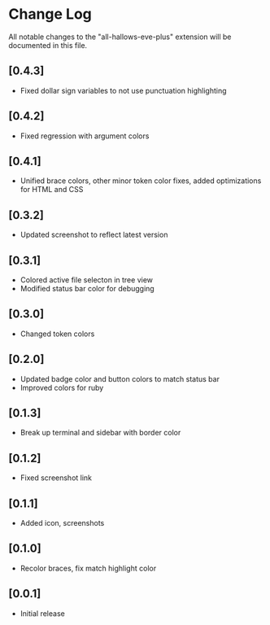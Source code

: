 # Change Log
All notable changes to the "all-hallows-eve-plus" extension will be documented in this file.

## [0.4.3]
- Fixed dollar sign variables to not use punctuation highlighting

## [0.4.2]
- Fixed regression with argument colors

## [0.4.1]
- Unified brace colors, other minor token color fixes, added optimizations for HTML and CSS

## [0.3.2]
- Updated screenshot to reflect latest version

## [0.3.1]
- Colored active file selecton in tree view
- Modified status bar color for debugging

## [0.3.0]
- Changed token colors

## [0.2.0]
- Updated badge color and button colors to match status bar
- Improved colors for ruby

## [0.1.3]
- Break up terminal and sidebar with border color

## [0.1.2]
- Fixed screenshot link

## [0.1.1]
- Added icon, screenshots

## [0.1.0]
- Recolor braces, fix match highlight color

## [0.0.1]
- Initial release